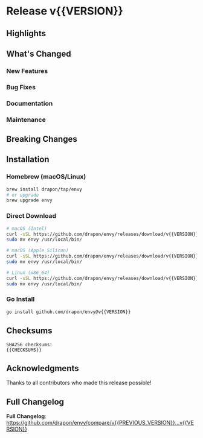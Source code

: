 # Release v{{VERSION}}

## Highlights

<!-- Brief summary of the most important changes in this release -->

## What's Changed

### New Features
<!-- List of new features added in this release -->

### Bug Fixes
<!-- List of bugs fixed in this release -->

### Documentation
<!-- Documentation improvements -->

### Maintenance
<!-- Internal improvements, dependency updates, etc. -->

## Breaking Changes
<!-- Any breaking changes that require user action -->

## Installation

### Homebrew (macOS/Linux)
```bash
brew install drapon/tap/envy
# or upgrade
brew upgrade envy
```

### Direct Download
```bash
# macOS (Intel)
curl -sSL https://github.com/drapon/envy/releases/download/v{{VERSION}}/envy_{{VERSION}}_darwin_amd64.tar.gz | tar xz
sudo mv envy /usr/local/bin/

# macOS (Apple Silicon)
curl -sSL https://github.com/drapon/envy/releases/download/v{{VERSION}}/envy_{{VERSION}}_darwin_arm64.tar.gz | tar xz
sudo mv envy /usr/local/bin/

# Linux (x86_64)
curl -sSL https://github.com/drapon/envy/releases/download/v{{VERSION}}/envy_{{VERSION}}_linux_amd64.tar.gz | tar xz
sudo mv envy /usr/local/bin/
```

### Go Install
```bash
go install github.com/drapon/envy@v{{VERSION}}
```

## Checksums

```
SHA256 checksums:
{{CHECKSUMS}}
```

## Acknowledgments

Thanks to all contributors who made this release possible!

## Full Changelog

**Full Changelog**: https://github.com/drapon/envy/compare/v{{PREVIOUS_VERSION}}...v{{VERSION}}